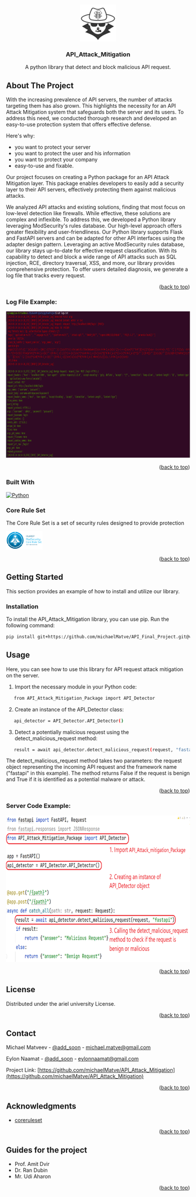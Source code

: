 

<!-- PROJECT LOGO -->
<br />
<div align="center">
  <a href="https://github.com/michaelMatve/API_Attack_Mitigation">
    <img src="images/api_logo_trans_back.png" alt="Logo" width="100" height="100">
  </a>

  <h3 align="center">API_Attack_Mitigation</h3>

  <p align="center">
    A python library that detect and block malicious API request.
    <br />
 </p>
</div>




<!-- ABOUT THE PROJECT -->
## About The Project

With the increasing prevalence of API servers, the number of attacks targeting them has also grown. This highlights the necessity for an API Attack Mitigation system that safeguards both the server and its users. To address this need, we conducted thorough research and developed an easy-to-use protection system that offers effective defense.

Here's why:
* you want to protect your server
* you want to protect the user and his information
* you want to protect your company
* easy-to-use and fixable.

Our project focuses on creating a Python package for an API Attack Mitigation layer. This package enables developers to easily add a security layer to their API servers, effectively protecting them against malicious attacks. 


We analyzed API attacks and existing solutions, finding that most focus on low-level detection like firewalls. While effective, these solutions are complex and inflexible. To address this, we developed a Python library leveraging ModSecurity's rules database. Our high-level approach offers greater flexibility and user-friendliness.
Our Python library supports Flask and FastAPI servers and can be adapted for other API interfaces using the adapter design pattern. Leveraging an active ModSecurity rules database, our library stays up-to-date for effective request classification.
With its capability to detect and block a wide range of API attacks such as SQL injection, RCE, directory traversal, XSS, and more, our library provides comprehensive protection. To offer users detailed diagnosis, we generate a log file that tracks every request.
<p align="right">(<a href="#readme-top">back to top</a>)</p>


### Log File Example:


  <a href="https://github.com/michaelMatve/API_Attack_Mitigation">
    <img src="images/log_example.png" alt="log_code" width="800" height="400">
  </a>
<p align="right">(<a href="#readme-top">back to top</a>)</p>



### Built With

<a href="https://www.python.org/">
  <img src="https://www.python.org/static/img/python-logo.png" alt="Python" height="24">
</a>

### Core Rule Set

The Core Rule Set is a set of security rules designed to provide protection

<a href="https://coreruleset.org/installation/">
  <img src="https://raw.githubusercontent.com/michaelMatve/API_Attack_Mitigation/main/images/mod_logo.png" alt="Core Rule Set" height="50">
</a>

<p align="right">(<a href="#readme-top">back to top</a>)</p>



<!-- GETTING STARTED -->
## Getting Started

This section provides an example of how to install and utilize our library.

### Installation

To install the API_Attack_Mitigation library, you can use pip. Run the following command:
   ```sh
   pip install git+https://github.com/michaelMatve/API_Final_Project.git@v0.0.5
   ```
## Usage

Here, you can see how to use this library for API request attack mitigation on the server.

1. Import the necessary module in your Python code:
```sh
   from API_Attack_Mitigation_Package import API_Detector
```
2. Create an instance of the API_Detector class:
```sh
   api_detector = API_Detector.API_Detector()
```
3. Detect a potentially malicious request using the detect_malicious_request method:
```sh
   result = await api_detector.detect_malicious_request(request, "fastapi")
```
The detect_malicious_request method takes two parameters: the request object representing the incoming API request and the framework name ("fastapi" in this example). The method returns False if the request is benign and True if it is identified as a potential malware or attack.
<p align="right">(<a href="#readme-top">back to top</a>)</p>

### Server Code Example:


  <a href="https://github.com/michaelMatve/API_Attack_Mitigation">
    <img src="images/code_example.png" alt="server_code" width="600" height="400">
  </a>
<p align="right">(<a href="#readme-top">back to top</a>)</p>



<!-- LICENSE -->
## License

Distributed under the ariel university License.

<p align="right">(<a href="#readme-top">back to top</a>)</p>



<!-- CONTACT -->
## Contact

Michael Matveev - [@add_soon]() - michael.matve@gmail.com

Eylon Naamat - [@add_soon]() - eylonnaamat@gmail.com

Project Link: [https://github.com/michaelMatve/API_Attack_Mitigation](https://github.com/michaelMatve/API_Attack_Mitigation)

<p align="right">(<a href="#readme-top">back to top</a>)</p>



<!-- ACKNOWLEDGMENTS -->
## Acknowledgments

* [coreruleset](https://coreruleset.org/installation/)

<p align="right">(<a href="#readme-top">back to top</a>)</p>

## Guides for the project

* Prof. Amit Dvir
* Dr. Ran Dubin
* Mr. Udi Aharon
<p align="right">(<a href="#readme-top">back to top</a>)</p>

